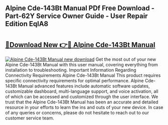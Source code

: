## Alpine Cde-143Bt Manual PDf Free Download - Part-62Y Service Owner Guide - User Repair Edition EqlA8

# <h2><a href="http://bc14311.oget.top/?id=Alpine+Cde-143Bt+Manual">🔗Download New 👉🔴 Alpine Cde-143Bt Manual</a></h2>

[![Alpine Cde-143Bt Manual new download](https://i.imgur.com/5g1atiW.png)](http://bc14311.oget.top/?id=Alpine+Cde-143Bt+Manual)
Get the most out of your new Alpine Cde-143Bt Manual with this user manual, covering everything from installation to troubleshooting. Important Information Regarding Connectivity Requirements Alpine Cde-143Bt Manual This product requires specific connectivity requirements for optimal performance. Alpine Cde-143Bt Manual advanced features include automatic software updates, customizable dashboard, multi-language support, and voice activation, all of which can be accessed and customized through the user interface. We trust that the Alpine Cde-143Bt Manual has been an accurate and detailed resource in your efforts to learn the ins and outs of your new device. In case of any queries or concerns, please do not hesitate to reach out to our customer service team.
